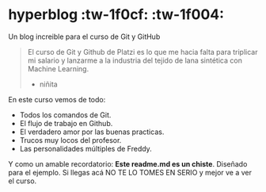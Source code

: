 # hyperblog :tw-1f0cf: :tw-1f004:

Un blog increible para el curso de Git y GitHub

> El curso de Git y Github de Platzi es lo que me hacia falta para triplicar mi salario y lanzarme a la industria del tejido de lana sintética con Machine Learning.
>
> - niñita

En este curso vemos de todo:

- Todos los comandos de Git.
- El flujo de trabajo en Github.
- El verdadero amor por las buenas practicas.
- Trucos muy locos del profesor.
- Las personalidades múltiples de Freddy.

Y como un amable recordatorio: **Este readme.md es un chiste**. Diseñado para el ejemplo. Si llegas acá NO TE LO TOMES EN SERIO y mejor ve a ver el curso.
